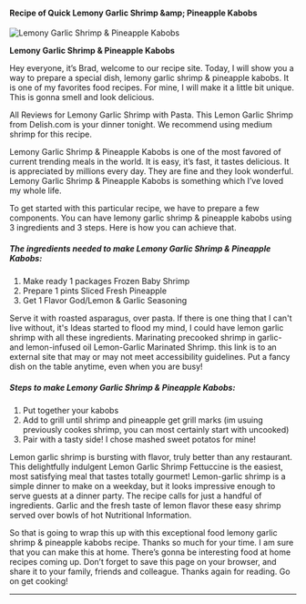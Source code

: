             

#### Recipe of Quick Lemony Garlic Shrimp &amp;amp; Pineapple Kabobs

![Lemony Garlic Shrimp &amp; Pineapple Kabobs](https://img-global.cpcdn.com/recipes/5865195239374848/751x532cq70/lemony-garlic-shrimp-pineapple-kabobs-recipe-main-photo.jpg)

**Lemony Garlic Shrimp &amp; Pineapple Kabobs**

Hey everyone, it’s Brad, welcome to our recipe site. Today, I will show you a way to prepare a special dish, lemony garlic shrimp & pineapple kabobs. It is one of my favorites food recipes. For mine, I will make it a little bit unique. This is gonna smell and look delicious.

All Reviews for Lemony Garlic Shrimp with Pasta. This Lemon Garlic Shrimp from Delish.com is your dinner tonight. We recommend using medium shrimp for this recipe.

Lemony Garlic Shrimp & Pineapple Kabobs is one of the most favored of current trending meals in the world. It is easy, it’s fast, it tastes delicious. It is appreciated by millions every day. They are fine and they look wonderful. Lemony Garlic Shrimp & Pineapple Kabobs is something which I’ve loved my whole life.

To get started with this particular recipe, we have to prepare a few components. You can have lemony garlic shrimp & pineapple kabobs using 3 ingredients and 3 steps. Here is how you can achieve that.

##### The ingredients needed to make Lemony Garlic Shrimp & Pineapple Kabobs:

1.  Make ready 1 packages Frozen Baby Shrimp
2.  Prepare 1 pints Sliced Fresh Pineapple
3.  Get 1 Flavor God/Lemon & Garlic Seasoning

Serve it with roasted asparagus, over pasta. If there is one thing that I can't live without, it's Ideas started to flood my mind, I could have lemon garlic shrimp with all these ingredients. Marinating precooked shrimp in garlic- and lemon-infused oil Lemon-Garlic Marinated Shrimp. this link is to an external site that may or may not meet accessibility guidelines. Put a fancy dish on the table anytime, even when you are busy!

##### Steps to make Lemony Garlic Shrimp & Pineapple Kabobs:

1.  Put together your kabobs
2.  Add to grill until shrimp and pineapple get grill marks (im usuing previously cookes shrimp, you can most certainly start with uncooked)
3.  Pair with a tasty side! I chose mashed sweet potatos for mine!

Lemon garlic shrimp is bursting with flavor, truly better than any restaurant. This delightfully indulgent Lemon Garlic Shrimp Fettuccine is the easiest, most satisfying meal that tastes totally gourmet! Lemon-garlic shrimp is a simple dinner to make on a weekday, but it looks impressive enough to serve guests at a dinner party. The recipe calls for just a handful of ingredients. Garlic and the fresh taste of lemon flavor these easy shrimp served over bowls of hot Nutritional Information.

So that is going to wrap this up with this exceptional food lemony garlic shrimp & pineapple kabobs recipe. Thanks so much for your time. I am sure that you can make this at home. There’s gonna be interesting food at home recipes coming up. Don’t forget to save this page on your browser, and share it to your family, friends and colleague. Thanks again for reading. Go on get cooking!

* * *
